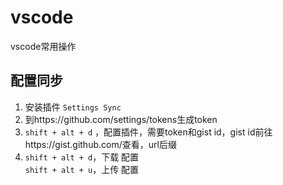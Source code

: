 # vscode
vscode常用操作
## 配置同步
1. 安装插件 `Settings Sync`  
2. 到https://github.com/settings/tokens生成token
3. `shift + alt + d` ，配置插件，需要token和gist id，gist id前往https://gist.github.com/查看，url后缀
4. `shift + alt + d`，下载 配置  
`shift + alt + u`，上传 配置
